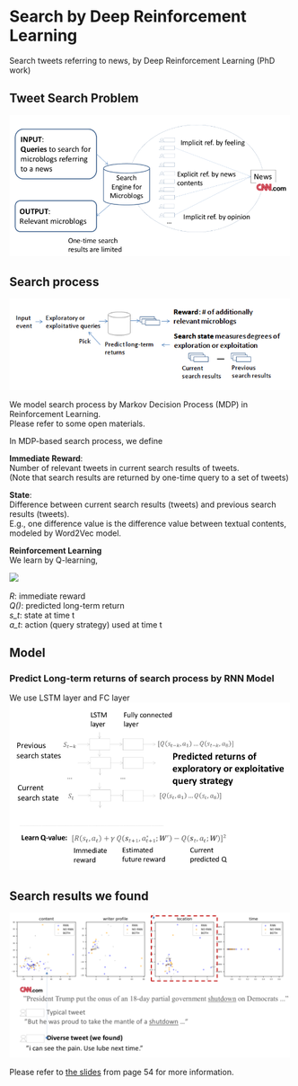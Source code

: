 # Search by Deep Reinforcement Learning
Search tweets referring to news, by Deep Reinforcement Learning (PhD work)


## Tweet Search Problem
<img src="img/1.png" width="500">


## Search process
<img src="img/4.png" width="500">

We model search process by Markov Decision Process (MDP) in Reinforcement Learning. \
Please refer to some open materials.

In MDP-based search process, we define

**Immediate Reward**: \
Number of relevant tweets in current search results of tweets. \
(Note that search results are returned by one-time query to a set of tweets)

**State**: \
Difference between current search results (tweets) and previous search results (tweets). \
E.g., one difference value is the difference value between textual contents, modeled by Word2Vec model.

**Reinforcement Learning** \
We learn by Q-learning,

<img src="https://latex.codecogs.com/gif.latex?(R(s_t,a_t)&plus;\gamma\&space;max_a{Q(s_{t&plus;1},a)}-Q(s_t,a_t))^2" />

*R*: immediate reward \
*Q()*: predicted long-term return \
*s_t*: state at time t \
*a_t*: action (query strategy) used at time t



## Model
### Predict Long-term returns of search process by RNN Model
We use LSTM layer and FC layer \
<img src="img/2.png" width="500">


## Search results we found
<img src="img/3.png" width="500">


Please refer to [the slides](https://www.slideshare.net/JunLiLu/ss-229835399) from page 54 for more information.
